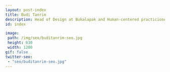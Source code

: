 ```yaml
---
layout: post-index
title: Budi Tanrim
description: Head of Design at Bukalapak and Human-centered practicioner
id: index

image:
 path: /img/seo/buditanrim-seo.jpg
 height: 630
 width: 1200
gif: false
twitter-seo:
 - "seo/buditanrim-seo.jpg"
---
```

